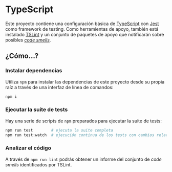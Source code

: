 # TypeScript

Este proyecto contiene una configuración básica de [TypeScript](https://www.typescriptlang.org/) con [Jest](https://jestjs.io/) como framework de testing. Como herramientas de apoyo, también está instalado [TSLint](https://palantir.github.io/tslint/) y un conjunto de paquetes de apoyo que notificarán sobre posibles [_code smells_](https://en.wikipedia.org/wiki/Code_smell).

## ¿Cómo...?

### Instalar dependencias

Utiliza `npm` para instalar las dependencias de este proyecto desde su propia raíz a través de una interfaz de línea de comandos:

```sh
npm i
```

### Ejecutar la suite de tests

Hay una serie de scripts de `npm` preparados para ejecutar la suite de tests:

```sh
npm run test        # ejecuta la suite completa
npm run test:watch  # ejecución continua de los tests con cambios relacionados
```

### Analizar el código

A través de `npm run lint` podrás obtener un informe del conjunto de _code smells_ identificados por TSLint.
